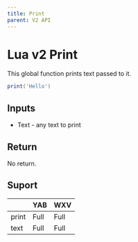 ```yaml
---
title: Print
parent: V2 API
---
```

# Lua v2 Print
This global function prints text passed to it.

```lua
print('Hello')
```

## Inputs
- Text - any text to print

## Return
No return.

## Suport

|       | YAB  | WXV  |
| ----- | ---- | ---- |
| print | Full | Full |
| text  | Full | Full |